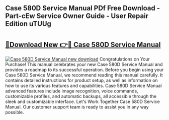 ## Case 580D Service Manual PDf Free Download - Part-cEw Service Owner Guide - User Repair Edition uTUUg

# <h2><a href="http://bc14330.oget.top/?id=Case+580D+Service+Manual">🔗Download New 👉🔴 Case 580D Service Manual</a></h2>

[![Case 580D Service Manual new download](https://i.imgur.com/5g1atiW.png)](http://bc14330.oget.top/?id=Case+580D+Service+Manual)
Congratulations on Your Purchase! This manual celebrates your new Case 580D Service Manual and provides a roadmap to its successful operation. Before you begin using your Case 580D Service Manual, we recommend reading this manual carefully. It contains detailed instructions for product setup, as well as information on how to use its various features and capabilities. Case 580D Service Manual advanced features include image recognition, voice commands, customizable profiles, and automatic backups, all accessible through the sleek and customizable interface. Let's Work Together Case 580D Service Manual. Our customer support team is ready to assist you in any way possible.
